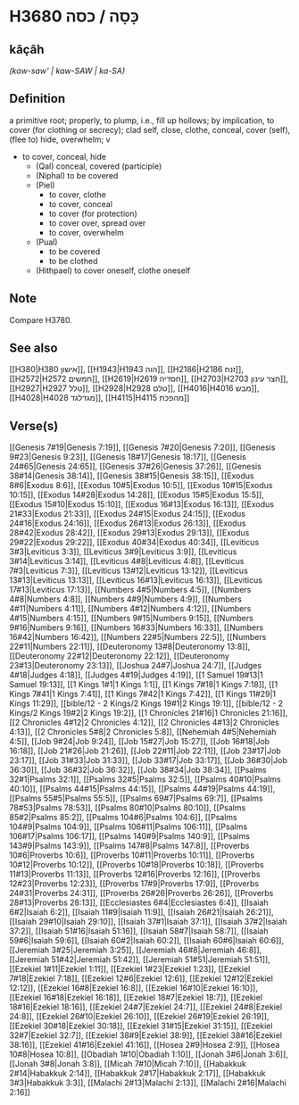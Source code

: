 # H3680 כָּסָה / כסה

## kâçâh

_(kaw-saw' | kaw-SAW | ka-SA)_

## Definition

a primitive root; properly, to plump, i.e., fill up hollows; by implication, to cover (for clothing or secrecy); clad self, close, clothe, conceal, cover (self), (flee to) hide, overwhelm; v

- to cover, conceal, hide
  - (Qal) conceal, covered (participle)
  - (Niphal) to be covered
  - (Piel)
    - to cover, clothe
    - to cover, conceal
    - to cover (for protection)
    - to cover over, spread over
    - to cover, overwhelm
  - (Pual)
    - to be covered
    - to be clothed
  - (Hithpael) to cover oneself, clothe oneself

## Note

Compare H3780.

## See also

[[H380|H380 אישון]], [[H1943|H1943 הוה]], [[H2186|H2186 זנח]], [[H2572|H2572 חמשים]], [[H2619|H2619 חסדיה]], [[H2703|H2703 חצר עינון]], [[H2927|H2927 טלל]], [[H2928|H2928 טלם]], [[H4016|H4016 מבש]], [[H4028|H4028 מגדלגד]], [[H4115|H4115 מהפכת]]

## Verse(s)

[[Genesis 7#19|Genesis 7:19]], [[Genesis 7#20|Genesis 7:20]], [[Genesis 9#23|Genesis 9:23]], [[Genesis 18#17|Genesis 18:17]], [[Genesis 24#65|Genesis 24:65]], [[Genesis 37#26|Genesis 37:26]], [[Genesis 38#14|Genesis 38:14]], [[Genesis 38#15|Genesis 38:15]], [[Exodus 8#6|Exodus 8:6]], [[Exodus 10#5|Exodus 10:5]], [[Exodus 10#15|Exodus 10:15]], [[Exodus 14#28|Exodus 14:28]], [[Exodus 15#5|Exodus 15:5]], [[Exodus 15#10|Exodus 15:10]], [[Exodus 16#13|Exodus 16:13]], [[Exodus 21#33|Exodus 21:33]], [[Exodus 24#15|Exodus 24:15]], [[Exodus 24#16|Exodus 24:16]], [[Exodus 26#13|Exodus 26:13]], [[Exodus 28#42|Exodus 28:42]], [[Exodus 29#13|Exodus 29:13]], [[Exodus 29#22|Exodus 29:22]], [[Exodus 40#34|Exodus 40:34]], [[Leviticus 3#3|Leviticus 3:3]], [[Leviticus 3#9|Leviticus 3:9]], [[Leviticus 3#14|Leviticus 3:14]], [[Leviticus 4#8|Leviticus 4:8]], [[Leviticus 7#3|Leviticus 7:3]], [[Leviticus 13#12|Leviticus 13:12]], [[Leviticus 13#13|Leviticus 13:13]], [[Leviticus 16#13|Leviticus 16:13]], [[Leviticus 17#13|Leviticus 17:13]], [[Numbers 4#5|Numbers 4:5]], [[Numbers 4#8|Numbers 4:8]], [[Numbers 4#9|Numbers 4:9]], [[Numbers 4#11|Numbers 4:11]], [[Numbers 4#12|Numbers 4:12]], [[Numbers 4#15|Numbers 4:15]], [[Numbers 9#15|Numbers 9:15]], [[Numbers 9#16|Numbers 9:16]], [[Numbers 16#33|Numbers 16:33]], [[Numbers 16#42|Numbers 16:42]], [[Numbers 22#5|Numbers 22:5]], [[Numbers 22#11|Numbers 22:11]], [[Deuteronomy 13#8|Deuteronomy 13:8]], [[Deuteronomy 22#12|Deuteronomy 22:12]], [[Deuteronomy 23#13|Deuteronomy 23:13]], [[Joshua 24#7|Joshua 24:7]], [[Judges 4#18|Judges 4:18]], [[Judges 4#19|Judges 4:19]], [[1 Samuel 19#13|1 Samuel 19:13]], [[1 Kings 1#1|1 Kings 1:1]], [[1 Kings 7#18|1 Kings 7:18]], [[1 Kings 7#41|1 Kings 7:41]], [[1 Kings 7#42|1 Kings 7:42]], [[1 Kings 11#29|1 Kings 11:29]], [[bible/12 - 2 Kings/2 Kings 19#1|2 Kings 19:1]], [[bible/12 - 2 Kings/2 Kings 19#2|2 Kings 19:2]], [[1 Chronicles 21#16|1 Chronicles 21:16]], [[2 Chronicles 4#12|2 Chronicles 4:12]], [[2 Chronicles 4#13|2 Chronicles 4:13]], [[2 Chronicles 5#8|2 Chronicles 5:8]], [[Nehemiah 4#5|Nehemiah 4:5]], [[Job 9#24|Job 9:24]], [[Job 15#27|Job 15:27]], [[Job 16#18|Job 16:18]], [[Job 21#26|Job 21:26]], [[Job 22#11|Job 22:11]], [[Job 23#17|Job 23:17]], [[Job 31#33|Job 31:33]], [[Job 33#17|Job 33:17]], [[Job 36#30|Job 36:30]], [[Job 36#32|Job 36:32]], [[Job 38#34|Job 38:34]], [[Psalms 32#1|Psalms 32:1]], [[Psalms 32#5|Psalms 32:5]], [[Psalms 40#10|Psalms 40:10]], [[Psalms 44#15|Psalms 44:15]], [[Psalms 44#19|Psalms 44:19]], [[Psalms 55#5|Psalms 55:5]], [[Psalms 69#7|Psalms 69:7]], [[Psalms 78#53|Psalms 78:53]], [[Psalms 80#10|Psalms 80:10]], [[Psalms 85#2|Psalms 85:2]], [[Psalms 104#6|Psalms 104:6]], [[Psalms 104#9|Psalms 104:9]], [[Psalms 106#11|Psalms 106:11]], [[Psalms 106#17|Psalms 106:17]], [[Psalms 140#9|Psalms 140:9]], [[Psalms 143#9|Psalms 143:9]], [[Psalms 147#8|Psalms 147:8]], [[Proverbs 10#6|Proverbs 10:6]], [[Proverbs 10#11|Proverbs 10:11]], [[Proverbs 10#12|Proverbs 10:12]], [[Proverbs 10#18|Proverbs 10:18]], [[Proverbs 11#13|Proverbs 11:13]], [[Proverbs 12#16|Proverbs 12:16]], [[Proverbs 12#23|Proverbs 12:23]], [[Proverbs 17#9|Proverbs 17:9]], [[Proverbs 24#31|Proverbs 24:31]], [[Proverbs 26#26|Proverbs 26:26]], [[Proverbs 28#13|Proverbs 28:13]], [[Ecclesiastes 6#4|Ecclesiastes 6:4]], [[Isaiah 6#2|Isaiah 6:2]], [[Isaiah 11#9|Isaiah 11:9]], [[Isaiah 26#21|Isaiah 26:21]], [[Isaiah 29#10|Isaiah 29:10]], [[Isaiah 37#1|Isaiah 37:1]], [[Isaiah 37#2|Isaiah 37:2]], [[Isaiah 51#16|Isaiah 51:16]], [[Isaiah 58#7|Isaiah 58:7]], [[Isaiah 59#6|Isaiah 59:6]], [[Isaiah 60#2|Isaiah 60:2]], [[Isaiah 60#6|Isaiah 60:6]], [[Jeremiah 3#25|Jeremiah 3:25]], [[Jeremiah 46#8|Jeremiah 46:8]], [[Jeremiah 51#42|Jeremiah 51:42]], [[Jeremiah 51#51|Jeremiah 51:51]], [[Ezekiel 1#11|Ezekiel 1:11]], [[Ezekiel 1#23|Ezekiel 1:23]], [[Ezekiel 7#18|Ezekiel 7:18]], [[Ezekiel 12#6|Ezekiel 12:6]], [[Ezekiel 12#12|Ezekiel 12:12]], [[Ezekiel 16#8|Ezekiel 16:8]], [[Ezekiel 16#10|Ezekiel 16:10]], [[Ezekiel 16#18|Ezekiel 16:18]], [[Ezekiel 18#7|Ezekiel 18:7]], [[Ezekiel 18#16|Ezekiel 18:16]], [[Ezekiel 24#7|Ezekiel 24:7]], [[Ezekiel 24#8|Ezekiel 24:8]], [[Ezekiel 26#10|Ezekiel 26:10]], [[Ezekiel 26#19|Ezekiel 26:19]], [[Ezekiel 30#18|Ezekiel 30:18]], [[Ezekiel 31#15|Ezekiel 31:15]], [[Ezekiel 32#7|Ezekiel 32:7]], [[Ezekiel 38#9|Ezekiel 38:9]], [[Ezekiel 38#16|Ezekiel 38:16]], [[Ezekiel 41#16|Ezekiel 41:16]], [[Hosea 2#9|Hosea 2:9]], [[Hosea 10#8|Hosea 10:8]], [[Obadiah 1#10|Obadiah 1:10]], [[Jonah 3#6|Jonah 3:6]], [[Jonah 3#8|Jonah 3:8]], [[Micah 7#10|Micah 7:10]], [[Habakkuk 2#14|Habakkuk 2:14]], [[Habakkuk 2#17|Habakkuk 2:17]], [[Habakkuk 3#3|Habakkuk 3:3]], [[Malachi 2#13|Malachi 2:13]], [[Malachi 2#16|Malachi 2:16]]